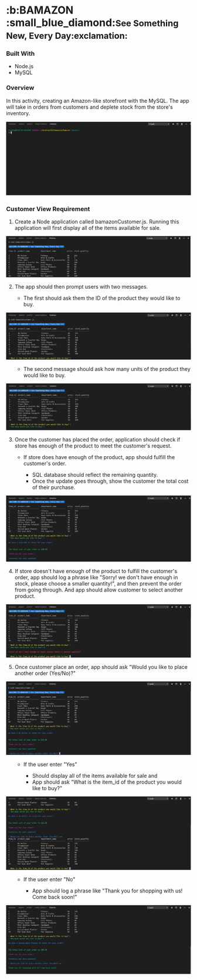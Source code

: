 <!-- # Bamazon -->
<!-- <h1>:b: BAMAZON :boom: *See Something New, Every Day*:exclamation: </h1> -->
<h1>:b:BAMAZON :small_blue_diamond:<small>See Something New, Every Day:exclamation:</small></h1>
<h3>Built With</h3>

<ul>
<li>Node.js</li>
<li>MySQL</li>
</ul>

<h3>Overview</h3> 
In this activity, creating an Amazon-like storefront with the MySQL. The app will take in orders from customers and deplete stock from the store's inventory. 
<ol>

</ol>


![GitHub Logo](image/Webp.net-gifmaker.gif)




<h3>Customer View Requirement</h3>
<ol>
<li> Create a Node application called bamazonCustomer.js. Running this application will first display all of the items available for sale.</li>
</ol>

<!-- ![GitHub Logo](image/All_items.jpg) -->



<!-- ![GitHub Logo](allProducts.PNG) -->


![GitHub Logo](image/allProducts.PNG)




<ol start="2">
<li>The app should then prompt users with two messages.</li>

<!-- <li>The first should ask them the ID of the product they would like to buy.</li>
![GitHub Logo](image/)
<li>The second message should ask how many units of the product they would like to buy.</li>
![GitHub Logo](image/question)
</ul> -->
</ol>


<ol> 
<ul>
<li>The first should ask them the ID of the product they would like to buy.</li>
</ul>
</ol>



![GitHub Logo](image/question_1.PNG)


<ol> 
<ul>
<li>The second message should ask how many units of the product they would like to buy.</li>

</ul>
</ol>

![GitHub Logo](image/question.PNG)

<!-- <ul>
<li>The first should ask them the ID of the product they would like to buy.</li>
</ul> -->
<!-- ![GitHub Logo](image/)

<ul>
<li>The second message should ask how many units of the product they would like to buy.</li>
</ul>
![GitHub Logo](image/) -->

<ol start="3">
<li>Once the customer has placed the order, application should check if store has enough of the product to meet the customer's request.</li>

<ul>
 <li>If store does have enough of the product, app should fulfill the customer's order.</li>


 <ul>
 <li>SQL database should reflect the remaining quantity.</li>
 <li>Once the update goes through, show the customer the total cost of their purchase.</li>
 </ul>
 </ul>
</ol>


![GitHub Logo](image/orderComplete.PNG)


<ol start="4">
<li>If store doesn't have enough of the product to fulfill the customer's order, app should log a phrase like "Sorry! we don't have enough in stock, please choose a smaller quantity!", and then prevent the order from going through. And app should allow customer to select another product.</li>
</ol>

![GitHub Logo](image/notEnough.PNG)

<ol start="5">
<li>Once customer place an order, app should ask "Would you like to place another order (Yes/No)?"
</ol>

![GitHub Logo](image/yes_or_no.PNG)

<ol>
<ul>
<li>If the user enter "Yes" </li>
<ul>
<li>Should display all of the items available for sale and</li>
<li>App should ask "What is the item_id of the product you would like to buy?"</li>
</ul>
</ul>
</ol>

![GitHub Logo](image/yes.PNG)


<ol>
<ul>
<li>If the user enter "No" </li>
<ul>
<li>App should log a phrase like "Thank you for shopping with us! Come back soon!"</li>
</ul>
</ul>
</ol>


![GitHub Logo](image/no.PNG)